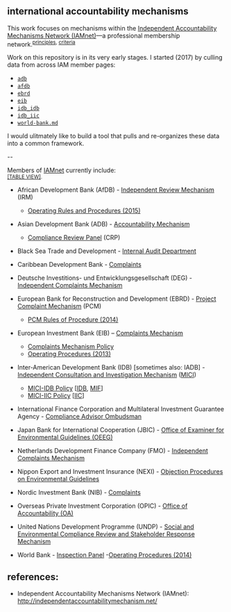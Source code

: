 
## international accountability mechanisms

This work focuses on mechanisms within the [Independent Accountability Mechanisms Network (IAMnet)](http://independentaccountabilitymechanism.net/)&mdash;a professional membership network.<sup>[principles](http://independentaccountabilitymechanism.net/ocrp002p.nsf/0/CABCCCEB3370236948257F4700200EEE/%24file/Principles%20for%20Cooperation%20among%20IAMs%20-%20Final.pdf), [criteria](http://independentaccountabilitymechanism.net/ocrp002p.nsf/0/A706B9DAD41DF79E48257F4700293F6F/%24file/Criteria%20for%20participation%20in%20IAM%20network%20Final.pdf)</sup>

Work on this repository is in its very early stages. I started (2017) by culling data from across IAM member pages:

* [`adb`](./adb_am/)
* [`afdb`](./afdb_irm/)
* [`ebrd`](./ebrd_pcm/)
* [`eib`](./eib_cm/)
* [`idb_idb`](./idb-iic_mici/)
* [`idb_iic`](./idb-iic_mici/)
* [`world-bank.md`](./wbg_idb-ida_ip/)

I would ulitmately like to build a tool that pulls and re-organizes these data into a common framework.


--

Members of [IAMnet](http://independentaccountabilitymechanism.net/) currently include:<br /><sup>[[TABLE VIEW]](http://applied-anthro.com/context/accountability-mechanisms/site/index.html).</sup>


* African Development Bank (AfDB) - [Independent Review Mechanism](https://www.afdb.org/en/about-us/organisational-structure/independent-review-mechanism-irm/) (IRM)
    - [Operating Rules and Procedures (2015)](https://www.afdb.org/fileadmin/uploads/afdb/Documents/Compliance-Review/Revised_IRM_Operating_Rules_and_Procedures_2015.pdf)

* Asian Development Bank (ADB) - [Accountability Mechanism](https://www.adb.org/site/accountability-mechanism/main)
    - [Compliance Review Panel](http://compliance.adb.org/dir0035p.nsf/alldocs/BDAO-7XG526?OpenDocument) (CRP)

* Black Sea Trade and Development - [Internal Audit Department](http://www.bstdb.org/contacts/complaints)

* Caribbean Development Bank - [Complaints](http://www.caribank.org/about-cdb/contact-us)

* Deutsche Investitions- und Entwicklungsgesellschaft (DEG) - [Independent Complaints Mechanism](https://www.deginvest.de/International-financing/DEG/Die-DEG/Verantwortung/Beschwerdemanagement/)

* European Bank for Reconstruction and Development (EBRD) - [Project Complaint Mechanism](http://www.ebrd.com/work-with-us/project-finance/project-complaint-mechanism.html) (PCM)
    - [PCM Rules of Procedure (2014)](http://www.ebrd.com/downloads/integrity/pcmrules.pdf)

* European Investment Bank (EIB) – [Complaints Mechanism](http://www.eib.org/about/accountability/complaints/)
    - [Complaints Mechanism Policy](http://www.eib.org/infocentre/publications/all/complaints-mechanism-policy)
    - [Operating Procedures (2013)](http://www.eib.org/attachments/strategies/complaints_mechanism_operating_procedures_en.pdf)

* Inter-American Development Bank (IDB) [sometimes also: IADB] - [Independent Consultation and Investigation Mechanism](http://www.iadb.org/en/mici/mici,1752.html) ([MICI](# "Mecanismo Independiente de Consulta e Investigación"))
    - [MICI-IDB Policy](http://www.iadb.org/document.cfm?id=40792853) [[IDB](http://www.iadb.org/en/inter-american-development-bank,2837.html), [MIF](http://www.fomin.org/en-us/)]
    - [MICI-IIC Policy](http://www.iadb.org/document.cfm?id=40151002) [[IIC](http://www.iic.org/en)]

* International Finance Corporation and Multilateral Investment Guarantee Agency - [Compliance Advisor Ombudsman](http://www.cao-ombudsman.org/)

* Japan Bank for International Cooperation (JBIC) - [Office of Examiner for Environmental Guidelines (OEEG)](https://www.jbic.go.jp/en/efforts/environment/disagree/procedure)

* Netherlands Development Finance Company (FMO) - [Independent Complaints Mechanism](https://www.fmo.nl/project-related-complaints)

* Nippon Export and Investment Insurance (NEXI) - [Objection Procedures on Environmental Guidelines](http://nexi.go.jp/en/environment/objection.html)

* Nordic Investment Bank (NIB) - [Complaints](http://www.nib.int/contact_us/report_misconduct_corruption_and_non-compliance)

* Overseas Private Investment Corporation (OPIC) - [Office of Accountability (OA)](http://www.opic.gov/who-we-are/office-of-accountability)

* United Nations Development Programme (UNDP) - [Social and Environmental Compliance Review and Stakeholder Response Mechanism](http://www.undp.org/content/undp/en/home/operations/accountability/secu-srm/)

* World Bank - [Inspection Panel](http://ewebapps.worldbank.org/apps/ip/Pages/Home.aspx)
    -[Operating Procedures (2014)](http://ewebapps.worldbank.org/apps/ip/PanelMandateDocuments/2014%20Updated%20Operating%20Procedures.pdf)


## references:
* Independent Accountability Mechanisms Network (IAMnet): http://independentaccountabilitymechanism.net/
